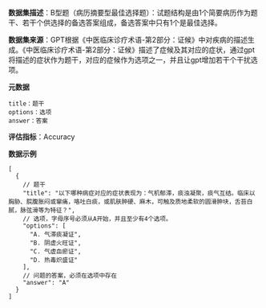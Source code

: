 **数据集描述**：B型题（病历摘要型最佳选择题）：试题结构是由1个简要病历作为题干、若干个供选择的备选答案组成，备选答案中只有1个是最佳选择。

**数据集来源**：GPT根据《中医临床诊疗术语-第2部分：证候》中对疾病的描述生成。《中医临床诊疗术语-第2部分：证候》描述了症候及其对应的症状，通过gpt将描述的症状作为题干，对应的症候作为选项之一，并且让gpt增加若干个干扰选项。

**元数据**

```
title：题干
options：选项
answer：答案
```

**评估指标**：Accuracy

**数据示例**

```
[
  {
    // 题干
    "title": "以下哪种病症对应的症状表现为：气机郁滞，痰浊凝聚，痰气互结。临床以胸胁、脘腹胀闷或窜痛，咯吐白痰，或肌肤肿硬、麻木，可触及质地柔软的圆滑肿块，舌苔白腻，脉弦滑等为特征？",
    // 选项，字母序号必须从A开始，并且至少有4个选项。
    "options": [
      "A. 气滞痰凝证",
      "B. 阴虚火旺证",
      "C. 气虚血瘀证",
      "D. 热毒炽盛证"
    ],
    // 问题的答案，必须在选项中存在
    "answer": "A"
  }
]
```

